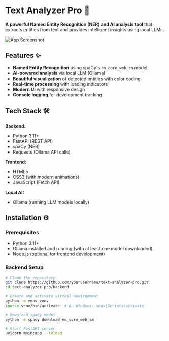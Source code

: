 # Text Analyzer Pro 🚀

**A powerful Named Entity Recognition (NER) and AI analysis tool** that extracts entities from text and provides intelligent insights using local LLMs.

![App Screenshot](https://via.placeholder.com/800x500.png?text=Text+Analyzer+Pro+Screenshot) 

## Features ✨

- **Named Entity Recognition** using spaCy's `en_core_web_sm` model
- **AI-powered analysis** via local LLM (Ollama)
- **Beautiful visualization** of detected entities with color coding
- **Real-time processing** with loading indicators
- **Modern UI** with responsive design
- **Console logging** for development tracking

## Tech Stack 🛠️

**Backend:**
- Python 3.11+
- FastAPI (REST API)
- spaCy (NER)
- Requests (Ollama API calls)

**Frontend:**
- HTML5
- CSS3 (with modern animations)
- JavaScript (Fetch API)

**Local AI:**
- Ollama (running LLM models locally)

## Installation ⚙️

### Prerequisites
- Python 3.11+
- Ollama installed and running (with at least one model downloaded)
- Node.js (optional for frontend development)

### Backend Setup
```bash
# Clone the repository
git clone https://github.com/yourusername/text-analyzer-pro.git
cd text-analyzer-pro/backend

# Create and activate virtual environment
python -m venv venv
source venv/bin/activate  # On Windows: venv\Scripts\activate

# Download spaCy model
python -m spacy download en_core_web_sm

# Start FastAPI server
uvicorn main:app --reload

